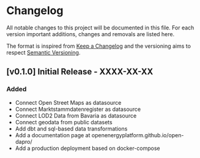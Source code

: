 # Changelog

All notable changes to this project will be documented in this file.
For each version important additions, changes and removals are listed here. 

The format is inspired from [Keep a Changelog](http://keepachangelog.com/en/1.0.0/)
and the versioning aims to respect [Semantic Versioning](http://semver.org/spec/v2.0.0.html).


## [v0.1.0] Initial Release - XXXX-XX-XX
### Added
- Connect Open Street Maps as datasource
- Connect Marktstammdatenregister as datasource
- Connect LOD2 Data from Bavaria as datasource
- Connect geodata from public datasets
- Add dbt and sql-based data transformations
- Add a documentation page at openenergyplatform.github.io/open-dapro/
- Add a production deployment based on docker-compose



